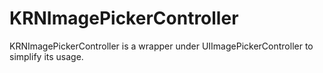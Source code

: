 KRNImagePickerController
========================

KRNImagePickerController is a wrapper under UIImagePickerController to simplify its usage.
